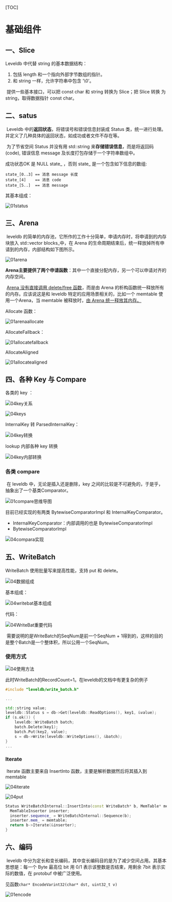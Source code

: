 [TOC]



# 基础组件

## 一、Slice

Leveldb 中代替 string 的基本数据结构：

1. 包括 length 和一个指向外部字节数组的指针。
2. 和 string 一样，允许字符串中包含 ’\0’。

​        提供一些基本接口，可以把 const char 和 string 转换为 Slice；把 Slice 转换 为string，取得数据指针 const char。





## 二、satus

​		Leveldb 中的**返回状态**，将错误号和错误信息封装成 Status 类，统一进行处理。并定义了几种具体的返回状态，如成功或者文件不存在等。

​		为了节省空间 Status 并没有用 std::string 来**存储错误信息**，而是将返回码(code), 错误信息 message 及长度打包存储于一个字符串数组中。

成功状态OK 是 NULL state_ ，否则 state_ 是一个包含如下信息的数组:

```
state_[0..3] == 消息 message 长度 
state_[4]    == 消息 code
state_[5..]  == 消息 message 
```

其基本组成：

![01status](./markdownimage/01status.png)



## 三、Arena

​		leveldb 的简单的内存池，它所作的工作十分简单，申请内存时，将申请到的内存块放入 std::vector blocks_中，在 Arena 的生命周期结束后，统一释放掉所有申请到的内存，内部结构如下图所示。

![01arena](./markdownimage/01arena.png)



​		**Arena主要提供了两个申请函数**：其中一个直接分配内存，另一个可以申请对齐的内存空间。

​		<u>Arena 没有直接调用 delete/free 函数</u>，而是由 Arena 的析构函数统一释放所有的内存。应该说这是和 leveldb 特定的应用场景相关的，比如一个 memtable 使用一个Arena，当 memtable 被释放时，<u>由 Arena 统一释放其内存。</u>

Allocate 函数：

![01arenaallocate](./markdownimage/01arenaallocate.png)



AllocateFallback：

 ![01allocatefallback](./markdownimage/01allocatefallback.png)

AllocateAligned

![01allocatealigned](./markdownimage/01allocatealigned.png)



## 四、各种 Key 与 Compare

各类的 key ：

![04key关系](./markdownimage/04key关系.png)



![04keys](./markdownimage/04keys.png)



InternalKey 转 ParsedInternalKey： 

![04key转换](./markdownimage/04key转换.png)

lookup 内部各种 key 转换 

![04key内部转换](./markdownimage/04key内部转换.png)

### 各类 compare 

​		在  leveldb 中，无论是插入还是删除，key 之间的比较是不可避免的，于是乎，抽象出了一个基类Comparator。

![01compare思维导图](./markdownimage/01compare思维导图.png)

目前已经实现的有两类 BytewiseComparatorImpl 和 InternalKeyComparator。 

- InternalKeyComparator：内部调用的也是 BytewiseComparatorImpl 
- BytewiseComparatorImpl

![04compara实现](./markdownimage/04compara实现.png)





## 五、WriteBatch

WriteBatch 使用批量写来提高性能，支持 put 和 delete。

![04数据组成](./markdownimage/04数据组成.png)

基本组成：

![04writebat基本组成](./markdownimage/04writebat基本组成.png)

代码：

![04WriteBat重要代码](./markdownimage/04WriteBat重要代码.png)

​		需要说明的是WriteBatch的SeqNum是前一个SeqNum + 1得到的，这样的目的是整个Batch是一个整体积，所以公用一个SeqNum。

###  使用方式

![04使用方法](./markdownimage/04使用方法.png)

此时WriteBatch的RecordCount=1。在leveldb的文档中有更复杂的例子

```c++
#include "leveldb/write_batch.h"

...

std::string value;
leveldb::Status s = db->Get(leveldb::ReadOptions(), key1, &value);
if (s.ok()) {
    leveldb::WriteBatch batch;
    batch.Delete(key1);
    batch.Put(key2, value);
    s = db->Write(leveldb::WriteOptions(), &batch);
}
...
```

### Iterate 

​		Iterate 函数主要来自 InsertInto 函数，主要是解析数据然后将其插入到 memtable

![04iterate](./markdownimage/04iterate.png)

![04put](./markdownimage/04put.png)



```c++
Status WriteBatchInternal::InsertInto(const WriteBatch* b, MemTable* memtable) {
  MemTableInserter inserter;
  inserter.sequence_ = WriteBatchInternal::Sequence(b);
  inserter.mem_ = memtable;
  return b->Iterate(&inserter);
}
```



## 六、编码 

​		leveldb 中分为定长和变长编码，其中变长编码目的是为了减少空间占用。其基本思想是：每一个 Byte 最高位 bit 用 0/1 表示该整数是否结束，用剩余 7bit 表示实际的数值，在 protobuf 中被广泛使用。 

见函数`char* EncodeVarint32(char* dst, uint32_t v)`

![01encode](./markdownimage/01encode.png)























